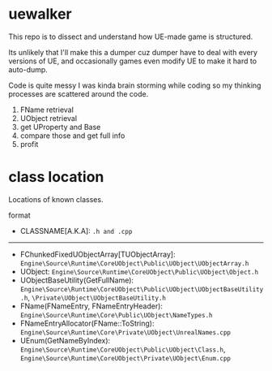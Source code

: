 # uewalker

This repo is to dissect and understand how UE-made game is structured.

Its unlikely that I'll make this a dumper cuz dumper have to deal with every versions of UE, and occasionally games even modify UE to make it hard to auto-dump.

Code is quite messy I was kinda brain storming while coding so my thinking processes are scattered around the code.

1. FName retrieval
2. UObject retrieval
3. get UProperty and Base
4. compare those and get full info
5. profit

# class location

Locations of known classes.

format
- CLASSNAME[A.K.A]: `.h and .cpp`

---

- FChunkedFixedUObjectArray[TUObjectArray]: `Engine\Source\Runtime\CoreUObject\Public\UObject\UObjectArray.h`
- UObject: `Engine\Source\Runtime\CoreUObject\Public\UObject\Object.h`
- UObjectBaseUtility(GetFullName): `Engine\Source\Runtime\CoreUObject\Public\UObject\UObjectBaseUtility.h`, `\Private\UObject\UObjectBaseUtility.h`
- FName(FNameEntry, FNameEntryHeader): `Engine\Source\Runtime\Core\Public\UObject\NameTypes.h`
- FNameEntryAllocator(FName::ToString): `Engine\Source\Runtime\Core\Private\UObject\UnrealNames.cpp`
- UEnum(GetNameByIndex): `Engine\Source\Runtime\CoreUObject\Public\UObject\Class.h`, `Engine\Source\Runtime\CoreUObject\Private\UObject\Enum.cpp`
